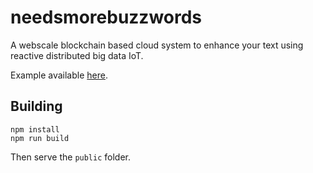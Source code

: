 # needsmorebuzzwords

A webscale blockchain based cloud system to enhance your text using reactive distributed big data IoT.

Example available [here](http://needsmorebuzzwords.rbino.com).

## Building
```
npm install
npm run build
```

Then serve the `public` folder.
